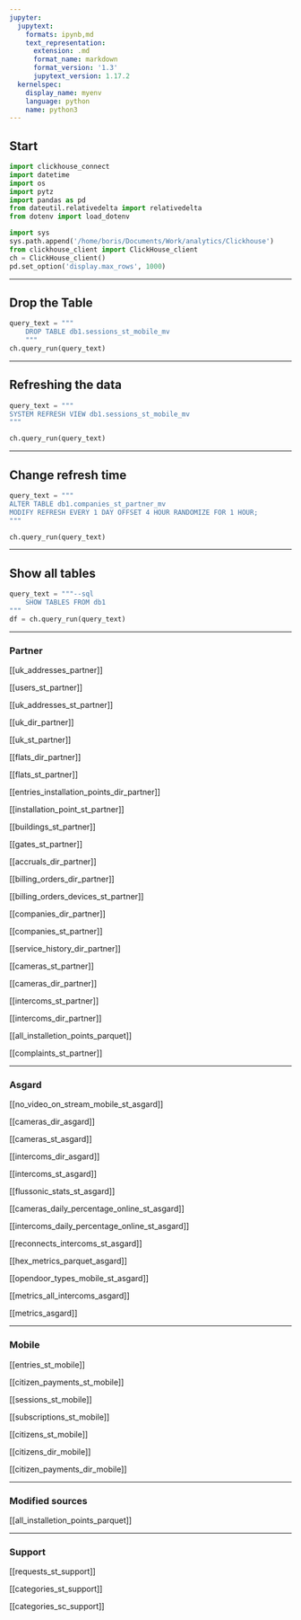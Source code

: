 ```yaml
---
jupyter:
  jupytext:
    formats: ipynb,md
    text_representation:
      extension: .md
      format_name: markdown
      format_version: '1.3'
      jupytext_version: 1.17.2
  kernelspec:
    display_name: myenv
    language: python
    name: python3
---
```


## Start

```python
import clickhouse_connect
import datetime
import os
import pytz
import pandas as pd
from dateutil.relativedelta import relativedelta
from dotenv import load_dotenv

import sys
sys.path.append('/home/boris/Documents/Work/analytics/Clickhouse')
from clickhouse_client import ClickHouse_client
ch = ClickHouse_client()
pd.set_option('display.max_rows', 1000)


```

___
## Drop the Table

```python
query_text = """
    DROP TABLE db1.sessions_st_mobile_mv
    """
ch.query_run(query_text)
```

___

## Refreshing the data

```python
query_text = """
SYSTEM REFRESH VIEW db1.sessions_st_mobile_mv
"""

ch.query_run(query_text)
```

___
## Change refresh time

```python
query_text = """
ALTER TABLE db1.companies_st_partner_mv
MODIFY REFRESH EVERY 1 DAY OFFSET 4 HOUR RANDOMIZE FOR 1 HOUR;
"""

ch.query_run(query_text)
```

___

## Show all tables

```python
query_text = """--sql
    SHOW TABLES FROM db1
"""
df = ch.query_run(query_text)

```

____

### Partner


[[uk_addresses_partner]]

[[users_st_partner]]

[[uk_addresses_st_partner]]

[[uk_dir_partner]]

[[uk_st_partner]]

[[flats_dir_partner]]

[[flats_st_partner]]

[[entries_installation_points_dir_partner]]

[[installation_point_st_partner]]

[[buildings_st_partner]]

[[gates_st_partner]]

[[accruals_dir_partner]]

[[billing_orders_dir_partner]]

[[billing_orders_devices_st_partner]]

[[companies_dir_partner]]

[[companies_st_partner]]

[[service_history_dir_partner]]

[[cameras_st_partner]]

[[cameras_dir_partner]]

[[intercoms_st_partner]]

[[intercoms_dir_partner]]

[[all_installetion_points_parquet]]

[[complaints_st_partner]]


___
### Asgard



[[no_video_on_stream_mobile_st_asgard]]

[[cameras_dir_asgard]]

[[cameras_st_asgard]]

[[intercoms_dir_asgard]]

[[intercoms_st_asgard]]

[[flussonic_stats_st_asgard]]

[[cameras_daily_percentage_online_st_asgard]]

[[intercoms_daily_percentage_online_st_asgard]]

[[reconnects_intercoms_st_asgard]]

[[hex_metrics_parquet_asgard]]

[[opendoor_types_mobile_st_asgard]]

[[metrics_all_intercoms_asgard]]

[[metrics_asgard]]


___
### Mobile


[[entries_st_mobile]]

[[citizen_payments_st_mobile]]

[[sessions_st_mobile]]

[[subscriptions_st_mobile]]

[[citizens_st_mobile]]

[[citizens_dir_mobile]]

[[citizen_payments_dir_mobile]]


___

### Modified sources


[[all_installetion_points_parquet]]


___

### Support


[[requests_st_support]]

[[categories_st_support]]

[[categories_sc_support]]
